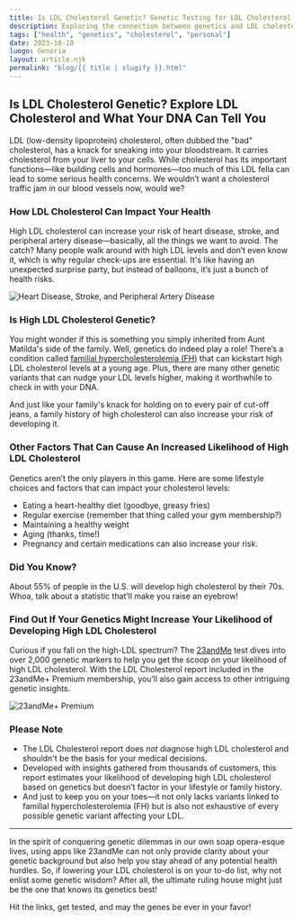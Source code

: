 ```yaml
---
title: Is LDL Cholesterol Genetic? Genetic Testing for LDL Cholesterol - 23andMe
description: Exploring the connection between genetics and LDL cholesterol levels and how 23andMe can help you understand your risks.
tags: ["health", "genetics", "cholesterol", "personal"]
date: 2023-10-10
luogo: Genoria
layout: article.njk
permalink: "blog/{{ title | slugify }}.html"
---
```


## Is LDL Cholesterol Genetic? Explore LDL Cholesterol and What Your DNA Can Tell You

LDL (low-density lipoprotein) cholesterol, often dubbed the "bad" cholesterol, has a knack for sneaking into your bloodstream. It carries cholesterol from your liver to your cells. While cholesterol has its important functions—like building cells and hormones—too much of this LDL fella can lead to some serious health concerns. We wouldn’t want a cholesterol traffic jam in our blood vessels now, would we?

### How LDL Cholesterol Can Impact Your Health

High LDL cholesterol can increase your risk of heart disease, stroke, and peripheral artery disease—basically, all the things we want to avoid. The catch? Many people walk around with high LDL levels and don’t even know it, which is why regular check-ups are essential. It's like having an unexpected surprise party, but instead of balloons, it’s just a bunch of health risks.

![Heart Disease, Stroke, and Peripheral Artery Disease](https://www.23andme.com/wp-content/uploads/sites/2/2021/08/Screen-Shot-2021-08-12-at-5.00.26-PM.png)

### Is High LDL Cholesterol Genetic?

You might wonder if this is something you simply inherited from Aunt Matilda's side of the family. Well, genetics do indeed play a role! There’s a condition called [familial hypercholesterolemia (FH)](https://www.23andme.com/topics/health-predispositions/fh/) that can kickstart high LDL cholesterol levels at a young age. Plus, there are many other genetic variants that can nudge your LDL levels higher, making it worthwhile to check in with your DNA.

And just like your family's knack for holding on to every pair of cut-off jeans, a family history of high cholesterol can also increase your risk of developing it.

### Other Factors That Can Cause An Increased Likelihood of High LDL Cholesterol

Genetics aren’t the only players in this game. Here are some lifestyle choices and factors that can impact your cholesterol levels: 

- Eating a heart-healthy diet (goodbye, greasy fries)
- Regular exercise (remember that thing called your gym membership?)
- Maintaining a healthy weight
- Aging (thanks, time!)
- Pregnancy and certain medications can also increase your risk.

### Did You Know?

About 55% of people in the U.S. will develop high cholesterol by their 70s. Whoa, talk about a statistic that’ll make you raise an eyebrow!

### Find Out If Your Genetics Might Increase Your Likelihood of Developing High LDL Cholesterol

Curious if you fall on the high-LDL spectrum? The [23andMe](https://www.23andme.com/) test dives into over 2,000 genetic markers to help you get the scoop on your likelihood of high LDL cholesterol. With the LDL Cholesterol report included in the 23andMe+ Premium membership, you’ll also gain access to other intriguing genetic insights. 

![23andMe+ Premium](https://www.23andme.com/uploads/sites/2/20240109213029/Premium.jpg)

### Please Note

- The LDL Cholesterol report does *not* diagnose high LDL cholesterol and shouldn't be the basis for your medical decisions. 
- Developed with insights gathered from thousands of customers, this report estimates your likelihood of developing high LDL cholesterol based on genetics but doesn’t factor in your lifestyle or family history. 
- And just to keep you on your toes—it not only lacks variants linked to familial hypercholesterolemia (FH) but is also not exhaustive of every possible genetic variant affecting your LDL.

---

In the spirit of conquering genetic dilemmas in our own soap opera-esque lives, using apps like 23andMe can not only provide clarity about your genetic background but also help you stay ahead of any potential health hurdles. So, if lowering your LDL cholesterol is on your to-do list, why not enlist some genetic wisdom? After all, the ultimate ruling house might just be the one that knows its genetics best! 

Hit the links, get tested, and may the genes be ever in your favor!